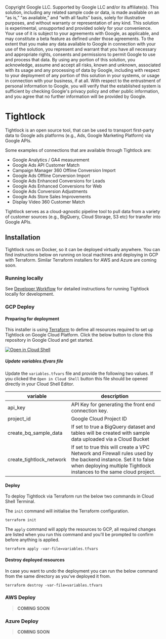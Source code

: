 Copyright Google LLC. Supported by Google LLC and/or its affiliate(s). This solution, including any related sample code or data, is made available on an “as is,” “as available,” and “with all faults” basis, solely for illustrative purposes, and without warranty or representation of any kind. This solution is experimental, unsupported and provided solely for your convenience. Your use of it is subject to your agreements with Google, as applicable, and may constitute a beta feature as defined under those agreements. To the extent that you make any data available to Google in connection with your use of the solution, you represent and warrant that you have all necessary and appropriate rights, consents and permissions to permit Google to use and process that data. By using any portion of this solution, you acknowledge, assume and accept all risks, known and unknown, associated with its usage and any processing of data by Google, including with respect to your deployment of any portion of this solution in your systems, or usage in connection with your business, if at all. With respect to the entrustment of personal information to Google, you will verify that the established system is sufficient by checking Google's privacy policy and other public information, and you agree that no further information will be provided by Google.

# Tightlock

Tightlock is an open source tool, that can be used to transport first-party data to Google ads platforms (e.g., Ads, Google Marketing Platform) via Google APIs.

Some examples of connections that are available through Tightlock are:

- Google Analytics / GA4 measurement 
- Google Ads API Customer Match
- Campaign Manager 360 Offline Conversion Import
- Google Ads Offline Conversion Import
- Google Ads Enhanced Conversions for Leads
- Google Ads Enhanced Conversions for Web
- Google Ads Conversion Adjustments
- Google Ads Store Sales Improvements
- Display Video 360 Customer Match

Tightlock serves as a cloud-agnostic pipeline tool to pull data from a variety of customer sources (e.g., BigQuery, Cloud Storage, S3 etc) for transfer into Google APIs.

## Installation

Tightlock runs on Docker, so it can be deployed virtually anywhere. You can find instructions below on running on local machines and deploying in GCP with Terraform. Similar Terraform installers for AWS and Azure are coming soon.

### Running locally
See [Developer Workflow](https://github.com/google-marketing-solutions/Tightlock/wiki/4.-Developing-new-connections) for detailed instructions for running Tightlock locally for development.

### GCP Deploy

#### Preparing for deployment

This installer is using [Terraform](https://www.terraform.io) to define all resources required to set up Tightlock on Google Cloud Platform.
Click the below button to clone this repository in Google Cloud and get started.

[![Open in Cloud Shell](https://gstatic.com/cloudssh/images/open-btn.svg)](https://shell.cloud.google.com/cloudshell/editor?cloudshell_git_repo=https%3A%2F%2Fgithub.com%2Fgoogle%2FTightlock&cloudshell_git_branch=main&cloudshell_open_in_editor=installer%2Fvariables.tfvars)

##### Update variables.tfvars file

Update the `variables.tfvars` file and provide the following two values. If you clicked the `Open in Cloud Shell` button this file should be opened directly in your Cloud Shell Editor.

| variable                 | description                                                                                               |
| ---------------------    | --------------------------------------------------------------------------------------------------------- |
| api_key                  | API Key for generating the front end connection key.                                                      |
| project_id               | Google Cloud Project ID                                                                                   |
| create_bq_sample_data    | If set to true a BigQuery dataset and tables will be created with sample data uploaded via a Cloud Bucket |
| create_tightlock_network | If set to true this will create a VPC Network and Firewall rules used by the backend instance. Set it to false when deploying multiple Tightlock instances to the same cloud project. |

#### Deploy

To deploy Tightlock via Terraform run the below two commands in Cloud Shell Terminal.

The `init` command will initialise the Terraform configuration.

```shell
terraform init
```

The `apply` command will apply the resources to GCP, all required changes are listed when you run this command and you'll be prompted to confirm before anything is applied.

```shell
terraform apply -var-file=variables.tfvars
```

#### Destroy deployed resources

In case you want to undo the deployment you can run the below command from the same directory as you've deployed it from.

```shell
terraform destroy -var-file=variables.tfvars
```

### AWS Deploy

> **COMING SOON**

### Azure Deploy

> **COMING SOON**

